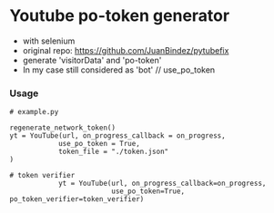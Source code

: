 # Youtube po-token generator

- with selenium
- original repo: https://github.com/JuanBindez/pytubefix
- generate 'visitorData' and 'po-token'
- In my case still considered as 'bot' // use_po_token

### Usage

```
# example.py

regenerate_network_token()
yt = YouTube(url, on_progress_callback = on_progress,
            use_po_token = True,
            token_file = "./token.json"
)

# token verifier
            yt = YouTube(url, on_progress_callback=on_progress,
                         use_po_token=True, po_token_verifier=token_verifier)
```

